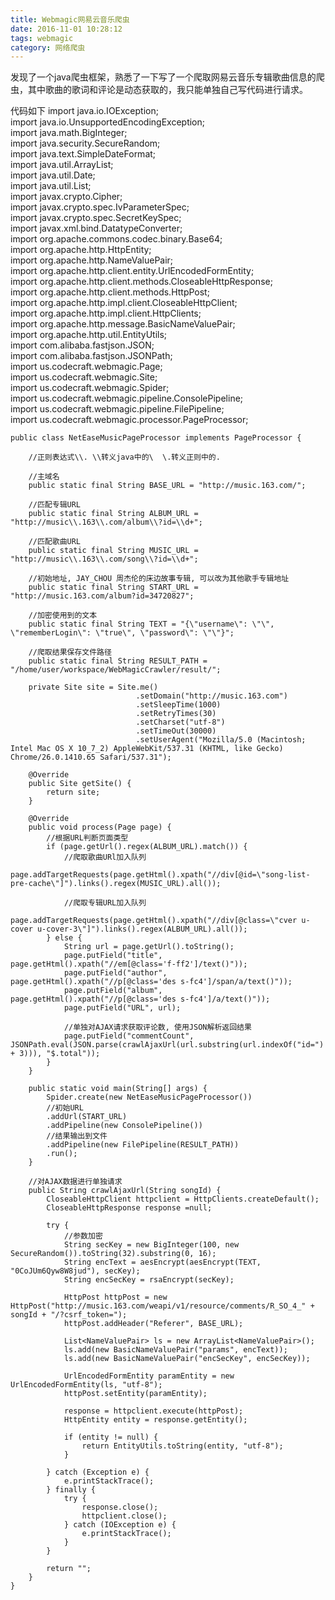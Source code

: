 ```yaml
---
title: Webmagic网易云音乐爬虫
date: 2016-11-01 10:28:12
tags: webmagic
category: 网络爬虫
---
```


发现了一个java爬虫框架，熟悉了一下写了一个爬取网易云音乐专辑歌曲信息的爬虫，其中歌曲的歌词和评论是动态获取的，我只能单独自己写代码进行请求。

<!--more-->

代码如下
    import java.io.IOException;  
    import java.io.UnsupportedEncodingException;  
    import java.math.BigInteger;  
    import java.security.SecureRandom;  
    import java.text.SimpleDateFormat;  
    import java.util.ArrayList;  
    import java.util.Date;  
    import java.util.List;  
    import javax.crypto.Cipher;  
    import javax.crypto.spec.IvParameterSpec;  
    import javax.crypto.spec.SecretKeySpec;  
    import javax.xml.bind.DatatypeConverter;  
    import org.apache.commons.codec.binary.Base64;  
    import org.apache.http.HttpEntity;  
    import org.apache.http.NameValuePair;  
    import org.apache.http.client.entity.UrlEncodedFormEntity;  
    import org.apache.http.client.methods.CloseableHttpResponse;  
    import org.apache.http.client.methods.HttpPost;  
    import org.apache.http.impl.client.CloseableHttpClient;  
    import org.apache.http.impl.client.HttpClients;  
    import org.apache.http.message.BasicNameValuePair;  
    import org.apache.http.util.EntityUtils;  
    import com.alibaba.fastjson.JSON;  
    import com.alibaba.fastjson.JSONPath;  
    import us.codecraft.webmagic.Page;  
    import us.codecraft.webmagic.Site;  
    import us.codecraft.webmagic.Spider;  
    import us.codecraft.webmagic.pipeline.ConsolePipeline;  
    import us.codecraft.webmagic.pipeline.FilePipeline;  
    import us.codecraft.webmagic.processor.PageProcessor;  
    
    public class NetEaseMusicPageProcessor implements PageProcessor {  
          
        //正则表达式\\. \\转义java中的\  \.转义正则中的.  
          
        //主域名  
        public static final String BASE_URL = "http://music.163.com/";  
      
        //匹配专辑URL  
        public static final String ALBUM_URL = "http://music\\.163\\.com/album\\?id=\\d+";  
          
        //匹配歌曲URL  
        public static final String MUSIC_URL = "http://music\\.163\\.com/song\\?id=\\d+";  
          
        //初始地址, JAY_CHOU 周杰伦的床边故事专辑, 可以改为其他歌手专辑地址  
        public static final String START_URL = "http://music.163.com/album?id=34720827";  
          
        //加密使用到的文本  
        public static final String TEXT = "{\"username\": \"\", \"rememberLogin\": \"true\", \"password\": \"\"}";  
          
        //爬取结果保存文件路径  
        public static final String RESULT_PATH = "/home/user/workspace/WebMagicCrawler/result/";  
          
        private Site site = Site.me()  
                                .setDomain("http://music.163.com")  
                                .setSleepTime(1000)  
                                .setRetryTimes(30)  
                                .setCharset("utf-8")  
                                .setTimeOut(30000)  
                                .setUserAgent("Mozilla/5.0 (Macintosh; Intel Mac OS X 10_7_2) AppleWebKit/537.31 (KHTML, like Gecko) Chrome/26.0.1410.65 Safari/537.31");  
      
        @Override  
        public Site getSite() {  
            return site;  
        }  
          
        @Override  
        public void process(Page page) {  
            //根据URL判断页面类型  
            if (page.getUrl().regex(ALBUM_URL).match()) {  
                //爬取歌曲URl加入队列  
                page.addTargetRequests(page.getHtml().xpath("//div[@id=\"song-list-pre-cache\"]").links().regex(MUSIC_URL).all());  
                  
                //爬取专辑URL加入队列  
                page.addTargetRequests(page.getHtml().xpath("//div[@class=\"cver u-cover u-cover-3\"]").links().regex(ALBUM_URL).all());  
            } else {  
                String url = page.getUrl().toString();  
                page.putField("title", page.getHtml().xpath("//em[@class='f-ff2']/text()"));  
                page.putField("author", page.getHtml().xpath("//p[@class='des s-fc4']/span/a/text()"));  
                page.putField("album", page.getHtml().xpath("//p[@class='des s-fc4']/a/text()"));  
                page.putField("URL", url);  
                  
                //单独对AJAX请求获取评论数, 使用JSON解析返回结果  
                page.putField("commentCount", JSONPath.eval(JSON.parse(crawlAjaxUrl(url.substring(url.indexOf("id=") + 3))), "$.total"));  
            }  
        }  
          
        public static void main(String[] args) {  
            Spider.create(new NetEaseMusicPageProcessor())  
            //初始URL  
            .addUrl(START_URL)  
            .addPipeline(new ConsolePipeline())  
            //结果输出到文件  
            .addPipeline(new FilePipeline(RESULT_PATH))  
            .run();  
        }  
          
        //对AJAX数据进行单独请求  
        public String crawlAjaxUrl(String songId) {   
            CloseableHttpClient httpclient = HttpClients.createDefault();  
            CloseableHttpResponse response =null;  
              
            try {  
                //参数加密  
                String secKey = new BigInteger(100, new SecureRandom()).toString(32).substring(0, 16);  
                String encText = aesEncrypt(aesEncrypt(TEXT, "0CoJUm6Qyw8W8jud"), secKey);  
                String encSecKey = rsaEncrypt(secKey);  
                  
                HttpPost httpPost = new HttpPost("http://music.163.com/weapi/v1/resource/comments/R_SO_4_" + songId + "/?csrf_token=");  
                httpPost.addHeader("Referer", BASE_URL);  
                  
                List<NameValuePair> ls = new ArrayList<NameValuePair>();  
                ls.add(new BasicNameValuePair("params", encText));  
                ls.add(new BasicNameValuePair("encSecKey", encSecKey));  
                  
                UrlEncodedFormEntity paramEntity = new UrlEncodedFormEntity(ls, "utf-8");  
                httpPost.setEntity(paramEntity);  
                  
                response = httpclient.execute(httpPost);  
                HttpEntity entity = response.getEntity();  
                  
                if (entity != null) {  
                    return EntityUtils.toString(entity, "utf-8");  
                }  
                  
            } catch (Exception e) {  
                e.printStackTrace();  
            } finally {  
                try {  
                    response.close();  
                    httpclient.close();  
                } catch (IOException e) {  
                    e.printStackTrace();  
                }  
            }  
              
            return "";  
        }  
    }



